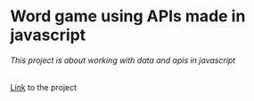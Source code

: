 # Word game using APIs made in javascript
###### This project is about working with data and apis in javascript
[Link](http://virajshukla.com/wordgame/ "Word Game") to the project